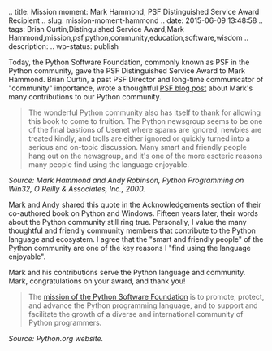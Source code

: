 .. title: Mission moment: Mark Hammond, PSF Distinguished Service Award Recipient
.. slug: mission-moment-hammond
.. date: 2015-06-09 13:48:58
.. tags: Brian Curtin,Distinguished Service Award,Mark Hammond,mission,psf,python,community,education,software,wisdom
.. description: 
.. wp-status: publish

<html><body><p>Today, the Python Software Foundation, commonly known as PSF in the Python community, gave the PSF Distinguished Service Award to Mark Hammond. Brian Curtin, a past PSF Director and long-time communicator of "community" importance, wrote a thoughtful <a href="http://pyfound.blogspot.com/2015/06/mark-hammond-receives-distinguished.html" target="_blank">PSF blog post</a> about Mark's many contributions to our Python community.
</p><blockquote>The wonderful Python community also has itself to thank for allowing this book to come to fruition. The Python newsgroup seems to be one of the final bastions of Usenet where spams are ignored, newbies are treated kindly, and trolls are either ignored or quickly turned into a serious and on-topic discussion. Many smart and friendly people hang out on the newsgroup, and it's one of the more esoteric reasons many people find using the language enjoyable.</blockquote>
<em>Source: Mark Hammond and Andy Robinson, Python Programming on Win32, O'Reilly &amp; Associates, Inc., 2000.</em>

Mark and Andy shared this quote in the Acknowledgements section of their co-authored book on Python and Windows. Fifteen years later, their words about the Python community still ring true. Personally, I value the many thoughtful and friendly community members that contribute to the Python language and ecosystem. I agree that the "smart and friendly people" of the Python community are one of the key reasons I "find using the language enjoyable".

Mark and his contributions serve the Python language and community. Mark, congratulations on your award, and thank you!


<blockquote>The <a href="https://www.python.org/psf/mission/" target="_blank">mission of the Python Software Foundation</a> is to promote, protect, and advance the Python programming language, and to support and facilitate the growth of a diverse and international community of Python programmers.</blockquote>
<em>Source: Python.org website.</em></body></html>